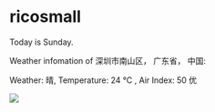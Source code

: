 # ricosmall

Today is Sunday.

Weather infomation of 深圳市南山区， 广东省， 中国: 

Weather: 晴, Temperature: 24 ℃ , Air Index: 50 优

<img src="https://github-readme-stats.vercel.app/api?username=ricosmall&show_icons=true" />

